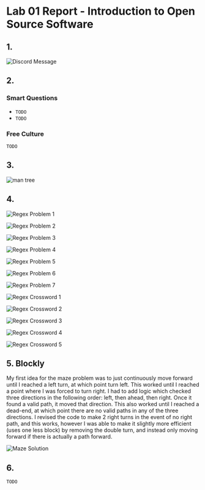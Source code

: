 # Lab 01 Report - Introduction to Open Source Software

## 1.

![Discord Message](Discord%20Message.png)

## 2.

### Smart Questions

* `TODO`
* `TODO`

### Free Culture

`TODO`

## 3.

![man tree](Tree%20screenshot.png)

## 4.

![Regex Problem 1](Regex%20Problem%201.png)

![Regex Problem 2](Regex%20Problem%202.png)

![Regex Problem 3](Regex%20Problem%203.png)

![Regex Problem 4](Regex%20Problem%204.png)

![Regex Problem 5](Regex%20Problem%205.png)

![Regex Problem 6](Regex%20Problem%206.png)

![Regex Problem 7](Regex%20Problem%207.png)

![Regex Crossword 1](Regex%20Crossword%201.png)

![Regex Crossword 2](Regex%20Crossword%202.png)

![Regex Crossword 3](Regex%20Crossword%203.png)

![Regex Crossword 4](Regex%20Crossword%204.png)

![Regex Crossword 5](Regex%20Crossword%205.png)

## 5. Blockly

My first idea for the maze problem was to just continuously move forward until I reached a left turn, at which point turn left. This worked until I reached a point where I was forced to turn right. I had to add logic which checked three directions in the following order: left, then ahead, then right. Once it found a valid path, it moved that direction. This also worked until I reached a dead-end, at which point there are no valid paths in any of the three directions. I revised the code to make 2 right turns in the event of no right path, and this works, however I was able to make it slightly more efficient (uses one less block) by removing the double turn, and instead only moving forward if there is actually a path forward.

![Maze Solution](Maze%20Solution%202.png)

## 6.
`TODO`